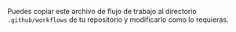Puedes copiar este archivo de flujo de trabajo al directorio `.github/workflows` de tu repositorio y modificarlo como lo requieras.
